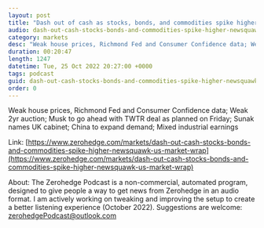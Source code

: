 ```yaml
---
layout: post
title: "Dash out of cash as stocks, bonds, and commodities spike higher - Newsquawk US Market Wrap"
audio: dash-out-cash-stocks-bonds-and-commodities-spike-higher-newsquawk-us-market-wrap-0
category: markets
desc: "Weak house prices, Richmond Fed and Consumer Confidence data; Weak 2yr auction; Musk to go ahead with TWTR deal as planned on Friday; Sunak names UK cabinet; China to expand demand; Mixed industrial earnings"
duration: 00:20:47
length: 1247
datetime: Tue, 25 Oct 2022 20:27:00 +0000
tags: podcast
guid: dash-out-cash-stocks-bonds-and-commodities-spike-higher-newsquawk-us-market-wrap-0
order: 0
---
```

Weak house prices, Richmond Fed and Consumer Confidence data; Weak 2yr auction; Musk to go ahead with TWTR deal as planned on Friday; Sunak names UK cabinet; China to expand demand; Mixed industrial earnings

Link: [https://www.zerohedge.com/markets/dash-out-cash-stocks-bonds-and-commodities-spike-higher-newsquawk-us-market-wrap](https://www.zerohedge.com/markets/dash-out-cash-stocks-bonds-and-commodities-spike-higher-newsquawk-us-market-wrap)

About: The Zerohedge Podcast is a non-commercial, automated program, designed to give people a way to get news from Zerohedge in an audio format.  I am actively working on tweaking and improving the setup to create a better listening experience (October 2022).  Suggestions are welcome: [zerohedgePodcast@outlook.com](mailto:zerohedgePodcast@outlook.com)